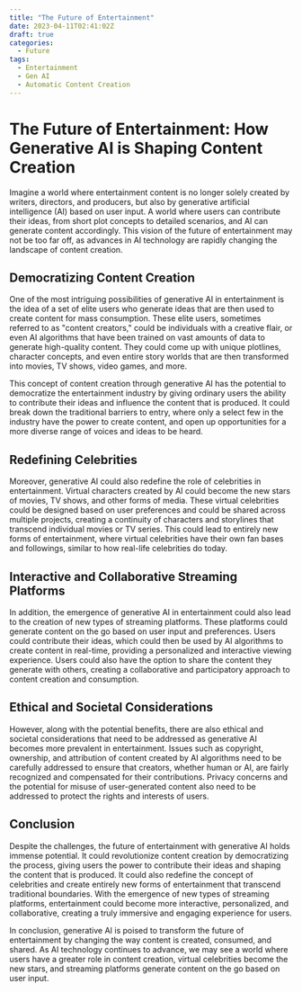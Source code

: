 ```yaml
---
title: "The Future of Entertainment"
date: 2023-04-11T02:41:02Z
draft: true
categories:
  - Future
tags:
  - Entertainment
  - Gen AI
  - Automatic Content Creation
---
```


# The Future of Entertainment: How Generative AI is Shaping Content Creation
Imagine a world where entertainment content is no longer solely created by writers, directors, and producers, but also by generative artificial intelligence (AI) based on user input. A world where users can contribute their ideas, from short plot concepts to detailed scenarios, and AI can generate content accordingly. This vision of the future of entertainment may not be too far off, as advances in AI technology are rapidly changing the landscape of content creation.

<script async src="https://pagead2.googlesyndication.com/pagead/js/adsbygoogle.js"></script>
<!-- cpa -->
<ins class="adsbygoogle"
     style="display:block"
     data-ad-client="ca-pub-2843564932689995"
     data-ad-slot="3526097725"
     data-ad-format="auto"
     data-full-width-responsive="true"></ins>
<script>
     (adsbygoogle = window.adsbygoogle || []).push({});
</script>

## Democratizing Content Creation
One of the most intriguing possibilities of generative AI in entertainment is the idea of a set of elite users who generate ideas that are then used to create content for mass consumption. These elite users, sometimes referred to as "content creators," could be individuals with a creative flair, or even AI algorithms that have been trained on vast amounts of data to generate high-quality content. They could come up with unique plotlines, character concepts, and even entire story worlds that are then transformed into movies, TV shows, video games, and more.

This concept of content creation through generative AI has the potential to democratize the entertainment industry by giving ordinary users the ability to contribute their ideas and influence the content that is produced. It could break down the traditional barriers to entry, where only a select few in the industry have the power to create content, and open up opportunities for a more diverse range of voices and ideas to be heard.

## Redefining Celebrities
Moreover, generative AI could also redefine the role of celebrities in entertainment. Virtual characters created by AI could become the new stars of movies, TV shows, and other forms of media. These virtual celebrities could be designed based on user preferences and could be shared across multiple projects, creating a continuity of characters and storylines that transcend individual movies or TV series. This could lead to entirely new forms of entertainment, where virtual celebrities have their own fan bases and followings, similar to how real-life celebrities do today.

## Interactive and Collaborative Streaming Platforms
In addition, the emergence of generative AI in entertainment could also lead to the creation of new types of streaming platforms. These platforms could generate content on the go based on user input and preferences. Users could contribute their ideas, which could then be used by AI algorithms to create content in real-time, providing a personalized and interactive viewing experience. Users could also have the option to share the content they generate with others, creating a collaborative and participatory approach to content creation and consumption.

## Ethical and Societal Considerations
However, along with the potential benefits, there are also ethical and societal considerations that need to be addressed as generative AI becomes more prevalent in entertainment. Issues such as copyright, ownership, and attribution of content created by AI algorithms need to be carefully addressed to ensure that creators, whether human or AI, are fairly recognized and compensated for their contributions. Privacy concerns and the potential for misuse of user-generated content also need to be addressed to protect the rights and interests of users.

## Conclusion
Despite the challenges, the future of entertainment with generative AI holds immense potential. It could revolutionize content creation by democratizing the process, giving users the power to contribute their ideas and shaping the content that is produced. It could also redefine the concept of celebrities and create entirely new forms of entertainment that transcend traditional boundaries. With the emergence of new types of streaming platforms, entertainment could become more interactive, personalized, and collaborative, creating a truly immersive and engaging experience for users.

In conclusion, generative AI is poised to transform the future of entertainment by changing the way content is created, consumed, and shared. As AI technology continues to advance, we may see a world where users have a greater role in content creation, virtual celebrities become the new stars, and streaming platforms generate content on the go based on user input.
